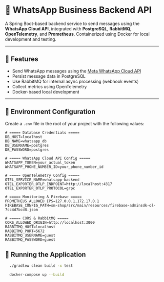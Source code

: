 # 📲 WhatsApp Business Backend API

A Spring Boot-based backend service to send messages using the **WhatsApp Cloud API**, integrated with **PostgreSQL**, **RabbitMQ**, **OpenTelemetry**, and **Prometheus**. Containerized using Docker for local development and testing.

---

## 🚀 Features

- Send WhatsApp messages using the [Meta WhatsApp Cloud API](https://developers.facebook.com/docs/whatsapp/cloud-api)
- Persist message data in PostgreSQL
- Use RabbitMQ for internal async processing (webhook events)
- Collect metrics using OpenTelemetry
- Docker-based local development

---

## 🧾 Environment Configuration

Create a `.env` file in the root of your project with the following values:

```env
# ===== Database Credentials =====
DB_HOST=localhost
DB_NAME=whatsapp_db
DB_USERNAME=postgres
DB_PASSWORD=postgres

# ===== WhatsApp Cloud API Config =====
WHATSAPP_TOKEN=your_actual_token
WHATSAPP_PHONE_NUMBER_ID=your_phone_number_id

# ===== OpenTelemetry Config =====
OTEL_SERVICE_NAME=whatsapp-backend
OTEL_EXPORTER_OTLP_ENDPOINT=http://localhost:4317
OTEL_EXPORTER_OTLP_PROTOCOL=grpc

# ===== Monitoring & Firebase =====
PROMETHEUS_ALLOWED_IPS=127.0.0.1,172.17.0.1
FIREBASE_CONFIG_PATH=sm-shop/src/main/resources/firebase-adminsdk-ol-7cc4d7bcd8.json

# ===== CORS & RabbitMQ =====
CORS_ALLOWED_ORIGIN=http://localhost:3000
RABBITMQ_HOST=localhost
RABBITMQ_PORT=5672
RABBITMQ_USERNAME=guest
RABBITMQ_PASSWORD=guest
```

## 🚀 Running the Application

```bash
  ./gradlew clean build -x test
```

```bash
  docker-compose up --build
```